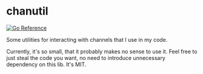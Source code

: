 # chanutil

[![Go Reference](https://pkg.go.dev/badge/github.com/irth/chanutil.svg)](https://pkg.go.dev/github.com/irth/chanutil)

Some utilities for interacting with channels that I use in my code.

Currently, it's so small, that it probably makes no sense to use it. Feel free
to just steal the code you want, no need to introduce unnecessary dependency
on this lib. It's MIT.
